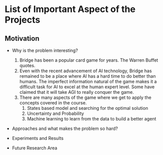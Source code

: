# List of Important Aspect of the Projects

## Motivation

- Why is the problem interesting?
  
  1. Bridge has been a popular card game for years. The Warren Buffet quotes.
  2. Even with the recent advancement of AI technology, Bridge has remained to be a place where AI has a hard time to do better than humans. The imperfect information natural of the game makes it a difficult task for AI to excel at the human expert level. Some have claimed that it will take AGI to really conquer the game.
  3. There are many aspects of the game where we get to apply the concepts covered in the course.
     1. States based model and searching for the optimal solution
     2. Uncertainty and Probability
     3. Machine learning to learn from the data to build a better agent

- Approaches and what makes the problem so hard?

- Experiments and Results

- Future Research Area

